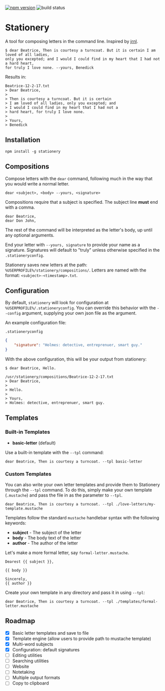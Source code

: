 [![npm version](https://badge.fury.io/js/stationery.svg)](https://badge.fury.io/js/stationery)
![build status](https://travis-ci.org/mgmarlow/dss.svg?branch=master)

# Stationery

A tool for composing letters in the command line. Inspired by [jrnl](http://jrnl.sh/).

```
$ dear Beatrice, Then is courtesy a turncoat. But it is certain I am loved of all ladies,
only you excepted; and I would I could find in my heart that I had not a hard heart,
for truly I love none. --yours, Benedick
```

Results in:

```  
Beatrice-12-2-17.txt
> Dear Beatrice,
> 
> Then is courtesy a turncoat. But it is certain
> I am loved of all ladies, only you excepted; and
> I would I could find in my heart that I had not a
> hard heart, for truly I love none.
> 
> Yours,
> Benedick
```

## Installation
```
npm install -g stationery
```

## Compositions
Compose letters with the `dear` command, following much in the way that you would write a normal letter.

```
dear <subject>, <body> --yours, <signature>
```

Compositions require that a subject is specified. The subject line **must** end with a comma.

```
dear Beatrice,
dear Don John,
```

The rest of the command will be interpreted as the letter's body, up until any optional arguments.

End your letter with `--yours, signature` to provide your name as a signature. Signatures will
default to "truly" unless otherwise specified in the `.stationeryconfig`.

Stationery saves new letters at the path: `%USERPROFILE%/stationery/compositions/`. Letters are named with the
format: `<subject>-<timestamp>.txt`.

## Configuration
By default, `stationery` will look for configuration at `%USERPROFILE%/.stationeryconfig`.
You can override this behavior with the `--config` argument, supplying your own json file
as the argument.

An example configuration file:

`.stationeryconfig`
```json
{
    "signature": "Holmes: detective, entreprenuer, smart guy."
}
```

With the above configuration, this will be your output from stationery:
```
$ dear Beatrice, Hello.

/usr/stationery/compositions/Beatrice-12-2-17.txt
> Dear Beatrice,
>
> Hello.
>
> Yours,
> Holmes: detective, entreprenuer, smart guy.
```

## Templates

### Built-in Templates

* **basic-letter** (default)

Use a built-in template with the `--tpl` command:
```
dear Beatrice, Then is courtesy a turncoat. --tpl basic-letter
```


### Custom Templates
You can also write your own letter templates and provide them to Stationery through the
`--tpl` command. To do this, simply make your own template (`.mustache`) and pass the file 
in as the parameter to `--tpl`.

```
dear Beatrice, Then is courtesy a turncoat. --tpl ./love-letters/my-template.mustache
```

Templates follow the standard `mustache` handlebar syntax with the following keywords:

* **subject** - The subject of the letter
* **body** - The body text of the letter
* **author** - The author of the letter

Let's make a more formal letter, say `formal-letter.mustache`.

```
Dearest {{ subject }},

{{ body }}

Sincerely,
{{ author }}
```

Create your own template in any directory and pass it in using `--tpl`:

```
dear Beatrice, Then is courtesy a turncoat. --tpl ./templates/formal-letter.mustache
```

## Roadmap
* [x] Basic letter templates and save to file
* [x] Template engine (allow users to provide path to mustache template)
* [x] Multi-word subjects
* [x] Configuration: default signatures
* [ ] Editing utilities
* [ ] Searching utilities
* [ ] Website
* [ ] Notetaking
* [ ] Multiple output formats
* [ ] Copy to clipboard
